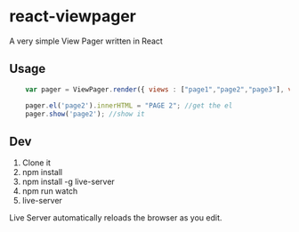 react-viewpager
==============================
A very simple View Pager written in React

## Usage

```javascript
    var pager = ViewPager.render({ views : ["page1","page2","page3"], visible:"page1"},"viewpager-container");

    pager.el('page2').innerHTML = "PAGE 2"; //get the el
    pager.show('page2'); //show it
```

## Dev

1. Clone it
2. npm install
3. npm install -g live-server
4. npm run watch
5. live-server

Live Server automatically reloads the browser as you edit.